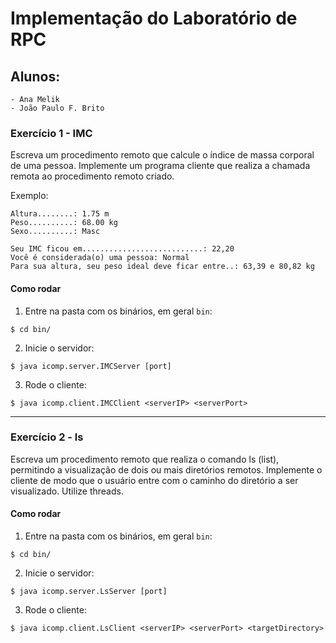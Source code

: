 # Implementação do Laboratório de RPC

## Alunos:
	- Ana Melik
	- João Paulo F. Brito

### Exercício 1 - IMC

Escreva um procedimento remoto que calcule o índice de massa corporal de uma
pessoa. Implemente um programa cliente que realiza a chamada remota ao
procedimento remoto criado.

Exemplo:
```
Altura........: 1.75 m
Peso..........: 68.00 kg
Sexo..........: Masc

Seu IMC ficou em...........................: 22,20
Você é considerada(o) uma pessoa: Normal
Para sua altura, seu peso ideal deve ficar entre..: 63,39 e 80,82 kg
```

#### Como rodar

1. Entre na pasta com os binários, em geral `bin`:

  `$ cd bin/`

2. Inicie o servidor:

  `$ java icomp.server.IMCServer [port]`

3. Rode o cliente:

  `$ java icomp.client.IMCClient <serverIP> <serverPort>`

________________________________________________________________

### Exercício 2 - ls

Escreva um procedimento remoto que realiza o comando ls (list), permitindo a
visualização de dois ou mais diretórios remotos. Implemente o cliente de modo
que o usuário entre com o caminho do diretório a ser visualizado. Utilize
threads.

#### Como rodar

1. Entre na pasta com os binários, em geral `bin`:

  `$ cd bin/`

2. Inicie o servidor:

  `$ java icomp.server.LsServer [port]`

3. Rode o cliente:

  `$ java icomp.client.LsClient <serverIP> <serverPort> <targetDirectory>`

